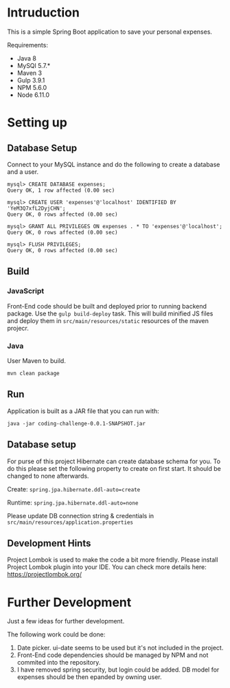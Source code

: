 # Intruduction
This is a simple Spring Boot application to save your personal expenses.

Requirements:
* Java 8
* MySQl 5.7.*
* Maven 3
* Gulp 3.9.1
* NPM 5.6.0
* Node 6.11.0

# Setting up

## Database Setup
Connect to your MySQL instance and do the following to create a database and a user.

``` 
mysql> CREATE DATABASE expenses;
Query OK, 1 row affected (0.00 sec)

mysql> CREATE USER 'expenses'@'localhost' IDENTIFIED BY 'YeM3Q7xfL2DyjCHN';
Query OK, 0 rows affected (0.00 sec)

mysql> GRANT ALL PRIVILEGES ON expenses . * TO 'expenses'@'localhost';
Query OK, 0 rows affected (0.00 sec)

mysql> FLUSH PRIVILEGES;
Query OK, 0 rows affected (0.00 sec)
```

## Build
### JavaScript
Front-End code should be built and deployed prior to running backend package. Use the ```gulp build-deploy``` task.
This will build minified JS files and deploy them in ```src/main/resources/static``` resources of the maven projecr.

### Java
User Maven to build.

```mvn clean package```

## Run
Application is built as a JAR file that you can run with:

```java -jar coding-challenge-0.0.1-SNAPSHOT.jar```

## Database setup
For purse of this project Hibernate can create database schema for you. To do this please set the following property to create on first start. It should be changed to none afterwards.

Create:
``` spring.jpa.hibernate.ddl-auto=create ```

Runtime:
``` spring.jpa.hibernate.ddl-auto=none ```

Please update DB connection string & credentials in ``` src/main/resources/application.properties ```

## Development Hints
Project Lombok is used to make the code a bit more friendly. Please install Project Lombok plugin into your IDE. You can check more details here: https://projectlombok.org/

# Further Development
Just a few ideas for further development.

The following work could be done:
1. Date picker. ui-date seems to be used but it's not included in the project.
2. Front-End code dependencies should be managed by NPM and not commited into the repository.
4. I have removed spring security, but login could be added. DB model for expenses should be then epanded by owning user. 